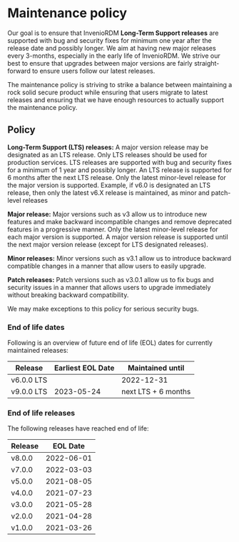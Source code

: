 # Maintenance policy

Our goal is to ensure that InvenioRDM **Long-Term Support releases** are supported with bug and security fixes for minimum one year after the release date and possibly longer.  We aim at having new major releases every 3-months, especially in the early life of InvenioRDM. We strive our best to ensure that upgrades between major versions are fairly straight-forward to ensure users follow our latest releases.

The maintenance policy is striving to strike a balance between maintaining a rock solid secure product while ensuring that users migrate to latest releases and ensuring that we have enough resources to actually support the maintenance policy.

## Policy

**Long-Term Support (LTS) releases:** A major version release may be designated as an LTS release. Only LTS releases should be used for production services. LTS releases are supported with bug and security fixes for a minimum of 1 year and possibly longer. An LTS release is supported for 6 months after the next LTS release. Only the latest minor-level release for the major version is supported. Example, if v6.0 is designated an LTS release, then only the latest v6.X release is maintained, as minor and patch-level releases

**Major release:** Major versions such as v3 allow us to introduce new features and make backward incompatible changes and remove deprecated features in a progressive manner. Only the latest minor-level release for each major version is supported. A major version release is supported until the next major version release (except for LTS designated releases).

**Minor releases:** Minor versions such as v3.1 allow us to introduce backward compatible changes in a manner that allow users to easily upgrade.

**Patch releases:** Patch versions such as v3.0.1 allow us to fix bugs and security issues in a manner that allows users to upgrade immediately without breaking backward compatibility.

We may make exceptions to this policy for serious security bugs.

### End of life dates

Following is an overview of future end of life (EOL) dates for currently maintained releases:

| Release    | Earliest EOL Date | Maintained until    |
| ---------- | ----------------- | ------------------- |
| v6.0.0 LTS |                   | 2022-12-31          |
| v9.0.0 LTS | 2023-05-24        | next LTS + 6 months |

### End of life releases

The following releases have reached end of life:

| Release | EOL Date   |
| ------- | ---------- |
| v8.0.0  | 2022-06-01 |
| v7.0.0  | 2022-03-03 |
| v5.0.0  | 2021-08-05 |
| v4.0.0  | 2021-07-23 |
| v3.0.0  | 2021-05-28 |
| v2.0.0  | 2021-04-28 |
| v1.0.0  | 2021-03-26 |
